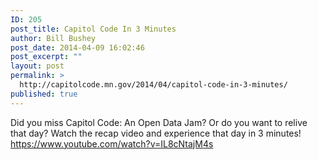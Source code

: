 ```yaml
---
ID: 205
post_title: Capitol Code In 3 Minutes
author: Bill Bushey
post_date: 2014-04-09 16:02:46
post_excerpt: ""
layout: post
permalink: >
  http://capitolcode.mn.gov/2014/04/capitol-code-in-3-minutes/
published: true
---
```

Did you miss Capitol Code: An Open Data Jam? Or do you want to relive that day? Watch the recap video and experience that day in 3 minutes! https://www.youtube.com/watch?v=IL8cNtajM4s